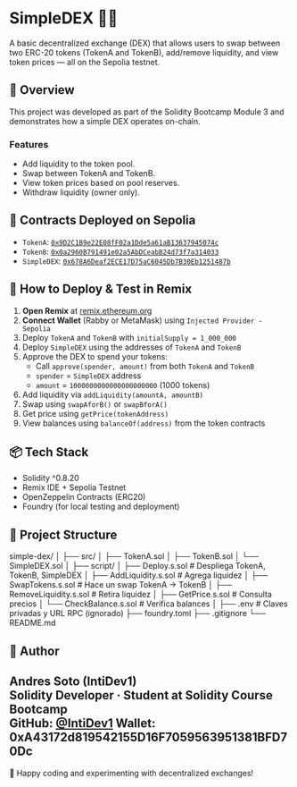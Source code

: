 # SimpleDEX 🦄💱

A basic decentralized exchange (DEX) that allows users to swap between two ERC-20 tokens (TokenA and TokenB), add/remove liquidity, and view token prices — all on the Sepolia testnet.

## 🧠 Overview

This project was developed as part of the Solidity Bootcamp Module 3 and demonstrates how a simple DEX operates on-chain.

### Features

- Add liquidity to the token pool.
- Swap between TokenA and TokenB.
- View token prices based on pool reserves.
- Withdraw liquidity (owner only).

## 📄 Contracts Deployed on Sepolia

- `TokenA`: [`0x9D2C1B9e22E08fF02a1Dde5a61aB13637945074c`](https://sepolia.etherscan.io/address/0x9D2C1B9e22E08fF02a1Dde5a61aB13637945074c)
- `TokenB`: [`0x0a2960B791491e02a5AbDCeabB24d73f7a314033`](https://sepolia.etherscan.io/address/0x0a2960B791491e02a5AbDCeabB24d73f7a314033)
- `SimpleDEX`: [`0x678A6Deaf2ECE17D75aC6045Db7B30Eb1251487b`](https://sepolia.etherscan.io/address/0x678A6Deaf2ECE17D75aC6045Db7B30Eb1251487b)

## 🚀 How to Deploy & Test in Remix

1. **Open Remix** at [remix.ethereum.org](https://remix.ethereum.org/)
2. **Connect Wallet** (Rabby or MetaMask) using `Injected Provider - Sepolia`
3. Deploy `TokenA` and `TokenB` with `initialSupply = 1_000_000`
4. Deploy `SimpleDEX` using the addresses of `TokenA` and `TokenB`
5. Approve the DEX to spend your tokens:
    - Call `approve(spender, amount)` from both `TokenA` and `TokenB`
    - `spender` = `SimpleDEX` address
    - `amount` = `1000000000000000000000` (1000 tokens)
6. Add liquidity via `addLiquidity(amountA, amountB)`
7. Swap using `swapAforB()` or `swapBforA()`
8. Get price using `getPrice(tokenAddress)`
9. View balances using `balanceOf(address)` from the token contracts

## 📦 Tech Stack

- Solidity ^0.8.20
- Remix IDE + Sepolia Testnet
- OpenZeppelin Contracts (ERC20)
- Foundry (for local testing and deployment)

## 📁 Project Structure


simple-dex/
│
├── src/
│ ├── TokenA.sol
│ ├── TokenB.sol
│ └── SimpleDEX.sol
│
├── script/
│ ├── Deploy.s.sol # Despliega TokenA, TokenB, SimpleDEX
│ ├── AddLiquidity.s.sol # Agrega liquidez
│ ├── SwapTokens.s.sol # Hace un swap TokenA -> TokenB
│ ├── RemoveLiquidity.s.sol # Retira liquidez
│ ├── GetPrice.s.sol # Consulta precios
│ └── CheckBalance.s.sol # Verifica balances
│
├── .env # Claves privadas y URL RPC (ignorado)
├── foundry.toml
├── .gitignore
└── README.md



## 🙌 Author

**Andres Soto (IntiDev1)**  
Solidity Developer · Student at Solidity Course Bootcamp  
GitHub: [@IntiDev1](https://github.com/IntiDev1)
Wallet: 0xA43172d819542155D16F7059563951381BFD70Dc
---

🧪 Happy coding and experimenting with decentralized exchanges!





